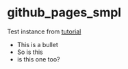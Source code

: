 # github_pages_smpl
Test instance from [tutorial](https://nmfs-opensci.github.io/GitHub-Clinic/content/github-pages/github-pages.html)

- This is a bullet
- So is this
 - is this one too?
